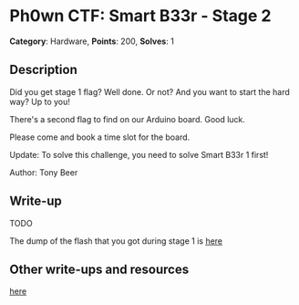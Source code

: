 # Ph0wn CTF: Smart B33r - Stage 2

**Category**: Hardware, **Points**: 200, **Solves**: 1

## Description

Did you get stage 1 flag? Well done.
Or not? And you want to start the hard way? Up to you!

There's a second flag to find on our Arduino board.
Good luck.

Please come and book a time slot for the board.

Update: To solve this challenge, you need to solve Smart B33r 1 first!

Author: Tony Beer


## Write-up

TODO

The dump of the flash that you got during stage 1 is [here](./flash.raw)

## Other write-ups and resources

[here](./writeup.md)
